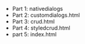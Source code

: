 - Part 1: nativedialogs 
- Part 2: customdialogs.html
- Part 3: crud.html
- Part 4: styledcrud.html
- part 5: index.html

